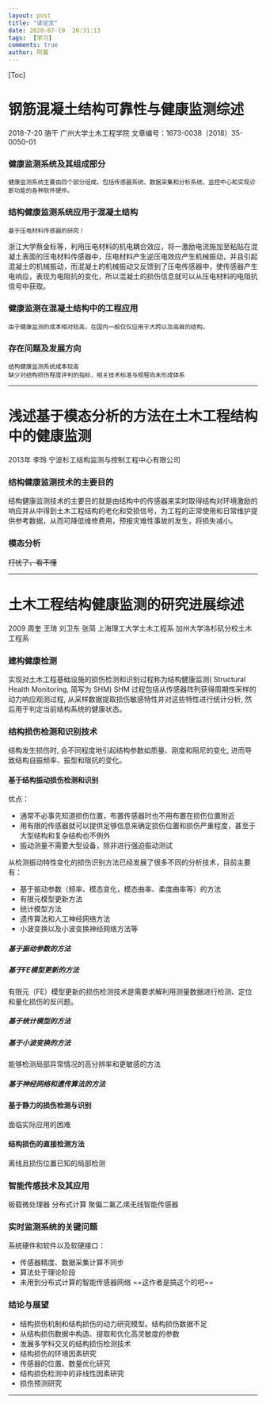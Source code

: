 ```yaml
---
layout: post
title: "读论文"
date: 2020-07-19  20:31:13
tags:  [学习]
comments: true
author: 阿晨
---
```

[Toc]

钢筋混凝土结构可靠性与健康监测综述
==
2018-7-20	骆干	广州大学土木工程学院	文章编号：1673-0038（2018）35-0050-01 

### 健康监测系统及其组成部分

	健康监测系统主要由四个部分组成，包括传感器系统、数据采集和分析系统、监控中心和实现诊断功能的各种软件硬件。

### 结构健康监测系统应用于混凝土结构
	基于压电材料传感器的研究！
	
浙江大学蔡金标等，利用压电材料的机电耦合效应，将一激励电流施加至粘贴在混凝土表面的压电材料传感器中，压电材料产生逆压电效应产生机械振动，并且引起混凝土的机械振动，而混凝土的机械振动又反馈到了压电传感器中，使传感器产生电响应，表现为电阻抗的变化，所以混凝土的损伤信息就可以从压电材料的电阻抗信号中获取。

### 健康监测在混凝土结构中的工程应用

	由于健康监测的成本相对较高，在国内一般仅仅应用于大跨以及高耸的结构。

### 存在问题及发展方向
	结构健康监测系统成本较高
	缺少对结构损伤程度评判的指标，相关技术标准与规程尚未形成体系
---
浅述基于模态分析的方法在土木工程结构中的健康监测
==
2013年	李玲	宁波杉工结构监测与控制工程中心有限公司

### 结构健康监测技术的主要目的
结构健康监测技术的主要目的就是由结构中的传感器来实时取得结构对环境激励的响应并从中得到土木工程结构的老化和受损信号，为工程的正常使用和日常维护提供参考数据，从而可降低维修费用，预报灾难性事故的发生，将损失减小。
### 模态分析

~~打扰了，看不懂~~

-----
土木工程结构健康监测的研究进展综述
=
2009	周奎	王琦	刘卫东	张简 上海理工大学土木工程系	加州大学洛杉矶分校土木工程系
### 建构健康检测
实现对土木工程基础设施的损伤检测和识别过程称为结构健康监测( Structural Health Monitoring, 简写为 SHM) 
SHM 过程包括从传感器阵列获得周期性采样的动力响应观测过程, 从采样数据提取损伤敏感特性并对这些特性进行统计分析, 然后用于判定当前结构系统的健康状态。
### 结构损伤检测和识别技术
结构发生损伤时, 会不同程度地引起结构参数如质量、刚度和阻尼的变化, 进而导致结构自振频率、振型和阻抗的变化。
#### 基于结构振动损伤检测和识别
优点：
* 通常不必事先知道损伤位置，布置传感器时也不用布置在损伤位置附近
* 用有限的传感器就可以提供足够信息来确定损伤位置和损伤严重程度，甚至于大型结构和复杂结构也不例外
* 振动测量不需要大型设备，除非进行强迫振动测试

从检测振动特性变化的损伤识别方法已经发展了很多不同的分析技术，目前主要有：
  * 基于振动参数（频率、模态变化，模态曲率、柔度曲率等）的方法
  * 有限元模型更新方法
  * 统计模型方法
  * 遗传算法和人工神经网络方法
  * 小波变换以及小波变换神经网络方法等
  ##### 基于振动参数的方法

  ##### 基于FE模型更新的方法
   有限元（FE）模型更新的损伤检测技术是需要求解利用测量数据进行检测、定位和量化损伤的反问题。
   
   ##### 基于统计模型的方法
   
   ##### 基于小波变换的方法
   能够检测局部异常情况的高分辨率和更敏感的方法
   
   ##### 基于神经网络和遗传算法的方法
   
   #### 基于静力的损伤检测与识别
   面临实际应用的困难
 
   
   #### 结构损伤的直接检测方法
   离线且损伤位置已知的局部检测
   
   ### 智能传感技术及其应用
   板载微处理器
   分布式计算
   聚偏二氟乙烯无线智能传感器
   ### 实时监测系统的关键问题
   系统硬件和软件以及软硬接口：
   * 传感器精度、数据采集计算不同步
   * 算法处于理论阶段
   * 未用到分布式计算的智能传感器网络 ==这作者是搞这个的吧==
   ### 结论与展望
   * 结构损伤机制和结构损伤的动力研究模型。结构损伤数据不足
   * 从结构损伤数据中构造、提取和优化高灵敏度的参数
   * 发展多学科交叉的结构损伤检测技术
   * 结构损伤的环境因素研究
   * 传感器的位置、数量优化研究
   * 结构损伤检测中的非线性因素研究
   * 损伤预测研究
    
---
	 
	 